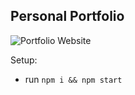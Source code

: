 ## Personal Portfolio


![Portfolio Website](https://ibb.co/4M9W1B7)

Setup:
- run ```npm i && npm start```